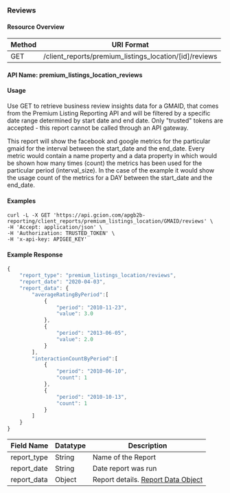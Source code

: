 ### Reviews

#### Resource Overview

| Method | URI Format |
|---|---|
| GET | /client_reports/premium_listings_location/[id]/reviews

#### API Name: premium_listings_location_reviews
#### Usage
Use GET to retrieve business review insights data for a GMAID, that comes from the Premium Listing Reporting API and will be filtered by a specific date range determined by start date and end date.  Only "trusted" tokens are accepted - this report cannot be called through an API gateway.

This report will show the facebook and google metrics for the particular gmaid for the interval between the start_date and the end_date. Every metric would contain a name property and a data property in which would be shown how many times (count) the metrics has been used for the particular period (interval_size). In the case of the example it would show the usage count of the metrics for a DAY between the start_date and the end_date. 

#### Examples

```
curl -L -X GET 'https://api.gcion.com/apgb2b-reporting/client_reports/premium_listings_location/GMAID/reviews' \
-H 'Accept: application/json' \
-H 'Authorization: TRUSTED_TOKEN' \
-H 'x-api-key: APIGEE_KEY'
```

#### Example Response
```javascript
{
    "report_type": "premium_listings_location/reviews",
    "report_date": "2020-04-03",
    "report_data": {
        "averageRatingByPeriod":[
            {
                "period": "2010-11-23",
                "value": 3.0
            },
            {
                "period": "2013-06-05",
                "value": 2.0
            }
        ],
        "interactionCountByPeriod":[
            {
                "period": "2010-06-10",
                "count": 1
            },
            {
                "period": "2010-10-13",
                "count": 1
            }
        ]
    }
}
```
|Field Name|Datatype|Description|
|---|---|---|
|report_type|String|Name of the Report|
|report_date|String|Date report was run|
|report_data|Object|Report details. [Report Data Object](https://uberall.com/en/developers/apiDocumentation#_api_dashboard_customerFeedback-GET)|



